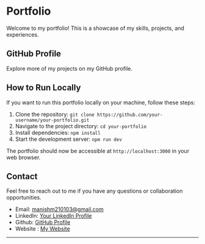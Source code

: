 # Portfolio

Welcome to my portfolio! This is a showcase of my skills, projects, and experiences.

## GitHub Profile

Explore more of my projects on my GitHub profile.

## How to Run Locally

If you want to run this portfolio locally on your machine, follow these steps:

1. Clone the repository: `git clone https://github.com/your-username/your-portfolio.git`
2. Navigate to the project directory: `cd your-portfolio`
3. Install dependencies: `npm install`
4. Start the development server: `npm run dev`

The portfolio should now be accessible at `http://localhost:3000` in your web browser.

## Contact

Feel free to reach out to me if you have any questions or collaboration opportunities.
- Email: manishm210103@gmail.com
- LinkedIn: [Your LinkedIn Profile](https://www.linkedin.com/in/manishm-2101)
- Github: [GitHub Profile](https://github.com/Manish210103)
- Website : [My Website](http://manish210103.github.io/tightpace)

---
